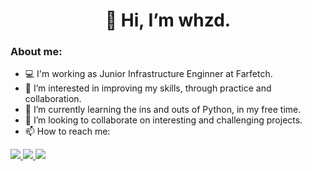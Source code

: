 
<h1 align='center'>
  👋 Hi, I’m whzd.
</h1>

<h3 align='left'>
About me:
</h3>

- 💻 I'm working as Junior Infrastructure Enginner at Farfetch.
- 👀 I’m interested in improving my skills, through practice and collaboration.
- 🌱 I’m currently learning the ins and outs of Python, in my free time.
- 💞️ I’m looking to collaborate on interesting and challenging projects.
- 📫 How to reach me:

<p align='left'>
  <a href="https://www.linkedin.com/in/whzd/" target="_blank">
    <img src="https://img.shields.io/badge/LinkedIn-0077B5?style=for-the-badge&logo=linkedin&logoColor=white" />
  </a>
  <a href="https://discordapp.com/users/208948142404665344" target="_blank">
    <img src="https://img.shields.io/badge/Discord-7289DA?style=for-the-badge&logo=discord&logoColor=white" />
  </a>
  <a href="mailto:whzdxl@gmail.com">
    <img src="https://img.shields.io/badge/Gmail-D14836?style=for-the-badge&logo=gmail&logoColor=white" />
  </a>
</p>
